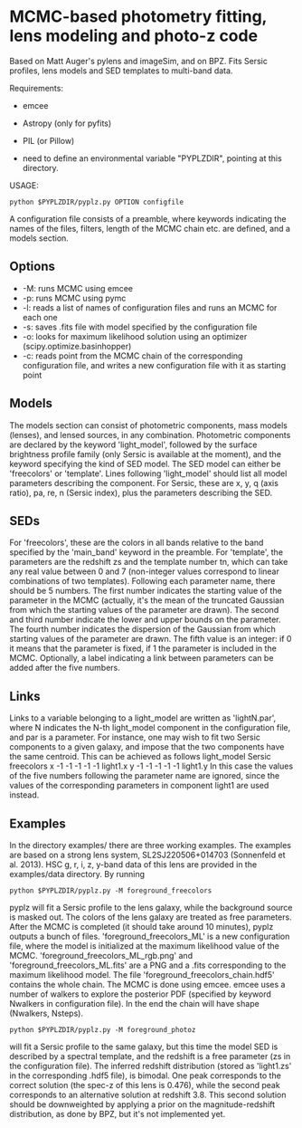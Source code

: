 # MCMC-based photometry fitting, lens modeling and photo-z code

Based on Matt Auger's pylens and imageSim, and on BPZ. Fits Sersic profiles, lens models and SED templates to multi-band data.

Requirements:
- emcee
- Astropy (only for pyfits)
- PIL (or Pillow)

- need to define an environmental variable "PYPLZDIR", pointing at this directory.

USAGE: 

```
python $PYPLZDIR/pyplz.py OPTION configfile
```

A configuration file consists of a preamble, where keywords indicating the names of the files, filters, length of the MCMC chain etc. are defined, and a models section.

## Options

- -M: runs MCMC using emcee
- -p: runs MCMC using pymc
- -l: reads a list of names of configuration files and runs an MCMC for each one
- -s: saves .fits file with model specified by the configuration file
- -o: looks for maximum likelihood solution using an optimizer (scipy.optimize.basinhopper)
- -c: reads point from the MCMC chain of the corresponding configuration file, and writes a new configuration file with it as starting point

## Models
The models section can consist of photometric components, mass models (lenses), and lensed sources, in any combination. Photometric components are declared by the keyword 'light_model', followed by the surface brightness profile family (only Sersic is available at the moment), and the keyword specifying the kind of SED model. The SED model can either be 'freecolors' or 'template'.
Lines following 'light_model' should list all model parameters describing the component. For Sersic, these are x, y, q (axis ratio), pa, re, n (Sersic index), plus the parameters describing the SED.

## SEDs
For 'freecolors', these are the colors in all bands relative to the band specified by the 'main_band' keyword in the preamble. 
For 'template', the parameters are the redshift zs and the template number tn, which can take any real value between 0 and 7 (non-integer values correspond to linear combinations of two templates).
Following each parameter name, there should be 5 numbers. The first number indicates the starting value of the parameter in the MCMC (actually, it's the mean of the truncated Gaussian from which the starting values of the parameter are drawn). The second and third number indicate the lower and upper bounds on the parameter. The fourth number indicates the dispersion of the Gaussian from which starting values of the parameter are drawn. The fifth value is an integer: if 0 it means that the parameter is fixed, if 1 the parameter is included in the MCMC.
Optionally, a label indicating a link between parameters can be added after the five numbers.

## Links
Links to a variable belonging to a light_model are written as 'lightN.par', where N indicates the N-th light_model component in the configuration file, and par is a parameter.
For instance, one may wish to fit two Sersic components to a given galaxy, and impose that the two components have the same centroid.
This can be achieved as follows
light_model Sersic freecolors
x -1 -1 -1 -1 -1 light1.x
y -1 -1 -1 -1 -1 light1.y
In this case the values of the five numbers following the parameter name are ignored, since the values of the corresponding parameters in component light1 are used instead.

## Examples

In the directory examples/ there are three working examples.
The examples are based on a strong lens system, SL2SJ220506+014703 (Sonnenfeld et al. 2013).
HSC g, r, i, z, y-band data of this lens are provided in the examples/data directory.
By running
```
python $PYPLZDIR/pyplz.py -M foreground_freecolors
```
pyplz will fit a Sersic profile to the lens galaxy, while the background source is masked out. The colors of the lens galaxy are treated as free parameters.
After the MCMC is completed (it should take around 10 minutes), pyplz outputs a bunch of files.
'foreground_freecolors_ML' is a new configuration file, where the model is initialized at the maximum likelihood value of the MCMC. 'foreground_freecolors_ML_rgb.png' and 'foreground_freecolors_ML.fits' are a PNG and a .fits corresponding to the maximum likelihood model.
The file 'foreground_freecolors_chain.hdf5' contains the whole chain.
The MCMC is done using emcee. emcee uses a number of walkers to explore the posterior PDF (specified by keyword Nwalkers in configuration file).
In the end the chain will have shape (Nwalkers, Nsteps).
```
python $PYPLZDIR/pyplz.py -M foreground_photoz
```
will fit a Sersic profile to the same galaxy, but this time the model SED is described by a spectral template, and the redshift is a free parameter (zs in the configuration file).
The inferred redshift distribution (stored as 'light1.zs' in the corresponding .hdf5 file), is bimodal. One peak corresponds to the correct solution (the spec-z of this lens is 0.476), while the second peak corresponds to an alternative solution at redshift 3.8.
This second solution should be downweighted by applying a prior on the magnitude-redshift distribution, as done by BPZ, but it's not implemented yet.

